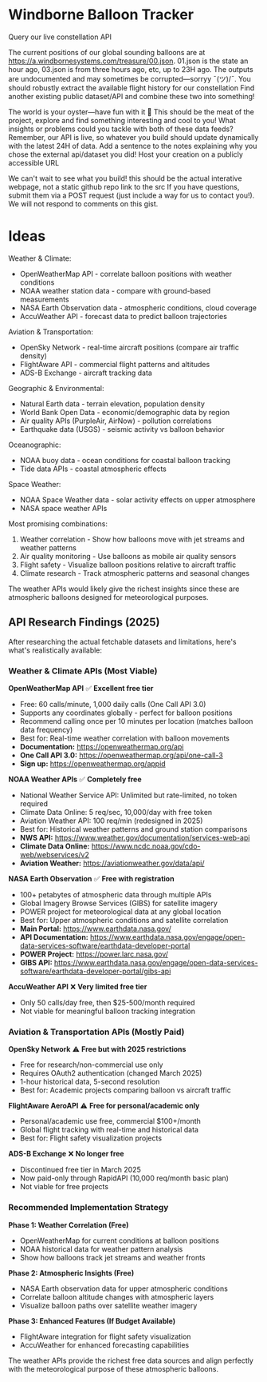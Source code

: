 # Windborne Balloon Tracker

Query our live constellation API

The current positions of our global sounding balloons are at https://a.windbornesystems.com/treasure/00.json.
01.json is the state an hour ago, 03.json is from three hours ago, etc, up to 23H ago.
The outputs are undocumented and may sometimes be corrupted—sorryy ¯\(ツ)/¯.
You should robustly extract the available flight history for our constellation
Find another existing public dataset/API and combine these two into something!

The world is your oyster—have fun with it 🤔
This should be the meat of the project, explore and find something interesting and cool to you!
What insights or problems could you tackle with both of these data feeds?
Remember, our API is live, so whatever you build should update dynamically with the latest 24H of data.
Add a sentence to the notes explaining why you chose the external api/dataset you did!
Host your creation on a publicly accessible URL

We can't wait to see what you build!
this should be the actual interative webpage, not a static github repo link to the src
If you have questions, submit them via a POST request (just include a way for us to contact you!). We will not respond to comments on this gist.

# Ideas

  Weather & Climate:
  - OpenWeatherMap API - correlate balloon positions with weather conditions
  - NOAA weather station data - compare with ground-based measurements
  - NASA Earth Observation data - atmospheric conditions, cloud coverage
  - AccuWeather API - forecast data to predict balloon trajectories

  Aviation & Transportation:
  - OpenSky Network - real-time aircraft positions (compare air traffic density)
  - FlightAware API - commercial flight patterns and altitudes
  - ADS-B Exchange - aircraft tracking data

  Geographic & Environmental:
  - Natural Earth data - terrain elevation, population density
  - World Bank Open Data - economic/demographic data by region
  - Air quality APIs (PurpleAir, AirNow) - pollution correlations
  - Earthquake data (USGS) - seismic activity vs balloon behavior

  Oceanographic:
  - NOAA buoy data - ocean conditions for coastal balloon tracking
  - Tide data APIs - coastal atmospheric effects

  Space Weather:
  - NOAA Space Weather data - solar activity effects on upper atmosphere
  - NASA space weather APIs

  Most promising combinations:
  1. Weather correlation - Show how balloons move with jet streams and weather patterns
  2. Air quality monitoring - Use balloons as mobile air quality sensors
  3. Flight safety - Visualize balloon positions relative to aircraft traffic
  4. Climate research - Track atmospheric patterns and seasonal changes

  The weather APIs would likely give the richest insights since these are atmospheric balloons designed for meteorological purposes.

## API Research Findings (2025)

After researching the actual fetchable datasets and limitations, here's what's realistically available:

### Weather & Climate APIs (Most Viable)

**OpenWeatherMap API** ✅ **Excellent free tier**
- Free: 60 calls/minute, 1,000 daily calls (One Call API 3.0)
- Supports any coordinates globally - perfect for balloon positions
- Recommend calling once per 10 minutes per location (matches balloon data frequency)
- Best for: Real-time weather correlation with balloon movements
- **Documentation:** https://openweathermap.org/api
- **One Call API 3.0:** https://openweathermap.org/api/one-call-3
- **Sign up:** https://openweathermap.org/appid

**NOAA Weather APIs** ✅ **Completely free**  
- National Weather Service API: Unlimited but rate-limited, no token required
- Climate Data Online: 5 req/sec, 10,000/day with free token
- Aviation Weather API: 100 req/min (redesigned in 2025)
- Best for: Historical weather patterns and ground station comparisons
- **NWS API:** https://www.weather.gov/documentation/services-web-api
- **Climate Data Online:** https://www.ncdc.noaa.gov/cdo-web/webservices/v2
- **Aviation Weather:** https://aviationweather.gov/data/api/

**NASA Earth Observation** ✅ **Free with registration**
- 100+ petabytes of atmospheric data through multiple APIs
- Global Imagery Browse Services (GIBS) for satellite imagery
- POWER project for meteorological data at any global location
- Best for: Upper atmospheric conditions and satellite correlation
- **Main Portal:** https://www.earthdata.nasa.gov/
- **API Documentation:** https://www.earthdata.nasa.gov/engage/open-data-services-software/earthdata-developer-portal
- **POWER Project:** https://power.larc.nasa.gov/
- **GIBS API:** https://www.earthdata.nasa.gov/engage/open-data-services-software/earthdata-developer-portal/gibs-api

**AccuWeather API** ❌ **Very limited free tier**
- Only 50 calls/day free, then $25-500/month required
- Not viable for meaningful balloon tracking integration

### Aviation & Transportation APIs (Mostly Paid)

**OpenSky Network** ⚠️ **Free but with 2025 restrictions**
- Free for research/non-commercial use only
- Requires OAuth2 authentication (changed March 2025)
- 1-hour historical data, 5-second resolution
- Best for: Academic projects comparing balloon vs aircraft traffic

**FlightAware AeroAPI** ⚠️ **Free for personal/academic only**
- Personal/academic use free, commercial $100+/month
- Global flight tracking with real-time and historical data
- Best for: Flight safety visualization projects

**ADS-B Exchange** ❌ **No longer free**
- Discontinued free tier in March 2025
- Now paid-only through RapidAPI (10,000 req/month basic plan)
- Not viable for free projects

### Recommended Implementation Strategy

**Phase 1: Weather Correlation (Free)**
- OpenWeatherMap for current conditions at balloon positions
- NOAA historical data for weather pattern analysis
- Show how balloons track jet streams and weather fronts

**Phase 2: Atmospheric Insights (Free)**  
- NASA Earth observation data for upper atmospheric conditions
- Correlate balloon altitude changes with atmospheric layers
- Visualize balloon paths over satellite weather imagery

**Phase 3: Enhanced Features (If Budget Available)**
- FlightAware integration for flight safety visualization
- AccuWeather for enhanced forecasting capabilities

The weather APIs provide the richest free data sources and align perfectly with the meteorological purpose of these atmospheric balloons.
